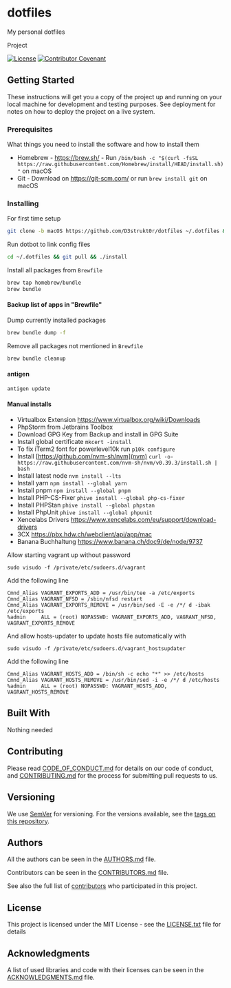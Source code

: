 # dotfiles

My personal dotfiles

Project

[![License](https://img.shields.io/github/license/d3strukt0r/dotfiles)](LICENSE.txt)
[![Contributor Covenant](https://img.shields.io/badge/Contributor%20Covenant-2.0-4baaaa.svg)](CODE_OF_CONDUCT.md)

## Getting Started

These instructions will get you a copy of the project up and running on your local machine for development and testing purposes. See deployment for notes on how to deploy the project on a live system.

### Prerequisites

What things you need to install the software and how to install them

* Homebrew - <https://brew.sh/> - Run `/bin/bash -c "$(curl -fsSL https://raw.githubusercontent.com/Homebrew/install/HEAD/install.sh)"` on macOS
* Git - Download on <https://git-scm.com/> or run `brew install git` on macOS

### Installing

For first time setup

```sh
git clone -b macOS https://github.com/D3strukt0r/dotfiles ~/.dotfiles && cd ~/.dotfiles && ./install
```

Run dotbot to link config files

```sh
cd ~/.dotfiles && git pull && ./install
```

Install all packages from `Brewfile`

```sh
brew tap homebrew/bundle
brew bundle
```

#### Backup list of apps in "Brewfile"

Dump currently installed packages

```sh
brew bundle dump -f
```

Remove all packages not mentioned in `Brewfile`

```sh
brew bundle cleanup
```

#### antigen

```sh
antigen update
```

#### Manual installs

* Virtualbox Extension <https://www.virtualbox.org/wiki/Downloads>
* PhpStorm from Jetbrains Toolbox
* Download GPG Key from Backup and install in GPG Suite
* Install global certificate `mkcert -install`
* To fix iTerm2 font for powerlevel10k run `p10k configure`
* Install [https://github.com/nvm-sh/nvm](nvm) `curl -o- https://raw.githubusercontent.com/nvm-sh/nvm/v0.39.3/install.sh | bash`
* Install latest node `nvm install --lts`
* Install yarn `npm install --global yarn`
* Install pnpm `npm install --global pnpm`
* Install PHP-CS-Fixer `phive install --global php-cs-fixer`
* Install PHPStan `phive install --global phpstan`
* Install PhpUnit `phive install --global phpunit`
* Xencelabs Drivers <https://www.xencelabs.com/eu/support/download-drivers>
* 3CX <https://pbx.hdw.ch/webclient/api/app/mac>
* Banana Buchhaltung <https://www.banana.ch/doc9/de/node/9737>

Allow starting vagrant up without password

```shell
sudo visudo -f /private/etc/sudoers.d/vagrant
````

Add the following line

```text
Cmnd_Alias VAGRANT_EXPORTS_ADD = /usr/bin/tee -a /etc/exports
Cmnd_Alias VAGRANT_NFSD = /sbin/nfsd restart
Cmnd_Alias VAGRANT_EXPORTS_REMOVE = /usr/bin/sed -E -e /*/ d -ibak /etc/exports
%admin     ALL = (root) NOPASSWD: VAGRANT_EXPORTS_ADD, VAGRANT_NFSD, VAGRANT_EXPORTS_REMOVE
```

And allow hosts-updater to update hosts file automatically with

```shell
sudo visudo -f /private/etc/sudoers.d/vagrant_hostsupdater
```

Add the following line

```text
Cmnd_Alias VAGRANT_HOSTS_ADD = /bin/sh -c echo "*" >> /etc/hosts
Cmnd_Alias VAGRANT_HOSTS_REMOVE = /usr/bin/sed -i -e /*/ d /etc/hosts
%admin     ALL = (root) NOPASSWD: VAGRANT_HOSTS_ADD, VAGRANT_HOSTS_REMOVE
```

## Built With

Nothing needed

## Contributing

Please read [CODE_OF_CONDUCT.md](CODE_OF_CONDUCT.md) for details on our code of conduct, and [CONTRIBUTING.md](CONTRIBUTING.md) for the process for submitting pull requests to us.

## Versioning

We use [SemVer](http://semver.org/) for versioning. For the versions available, see the [tags on this repository][gh-tags].

## Authors

All the authors can be seen in the [AUTHORS.md](AUTHORS.md) file.

Contributors can be seen in the [CONTRIBUTORS.md](CONTRIBUTORS.md) file.

See also the full list of [contributors][gh-contributors] who participated in this project.

## License

This project is licensed under the MIT License - see the [LICENSE.txt](LICENSE.txt) file for details

## Acknowledgments

A list of used libraries and code with their licenses can be seen in the [ACKNOWLEDGMENTS.md](ACKNOWLEDGMENTS.md) file.

[gh-tags]: https://github.com/D3strukt0r/dotfiles/tags
[gh-contributors]: https://github.com/D3strukt0r/dotfiles/contributors

